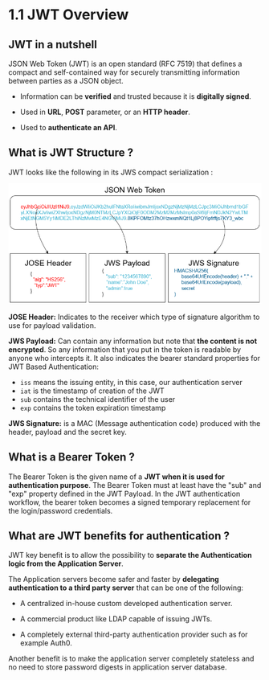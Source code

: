 # 1.1 JWT Overview

## JWT in a nutshell

JSON Web Token (JWT) is an open standard (RFC 7519) that defines a compact and self-contained way for securely transmitting information between parties as a JSON object.

- Information can be **verified** and trusted because it is **digitally signed**.
  
- Used in **URL**, **POST** parameter, or an **HTTP header**.
  
- Used to **authenticate an API**.

## What is JWT Structure ?

JWT  looks like the following in its JWS compact serialization :

![jwt-structure](../../assets/jwt-structure.png)

**JOSE Header:** Indicates to the receiver which type of signature algorithm to use for payload validation.

**JWS Payload:** Can contain any information but note that **the content is not encrypted**. So any information that you put in the token is readable by anyone who intercepts it. It also indicates the bearer standard properties for JWT Based Authentication:

- `iss` means the issuing entity, in this case, our authentication server 
- `iat` is the timestamp of creation of the JWT
- `sub` contains the technical identifier of the user
- `exp` contains the token expiration timestamp

**JWS Signature:** is a MAC (Message authentication code) produced with the header, payload and the secret key.

## What is a Bearer Token ?

The Bearer Token is the given name of a **JWT when it is used for authentication purpose**. 
The Bearer Token must at least have the "sub" and "exp" property defined in the JWT Payload. 
In the JWT authentication workflow, the bearer token becomes a signed temporary replacement for the login/password credentials.

## What are JWT benefits for authentication ?

JWT key benefit is to allow the possibility to **separate the Authentication logic from the Application Server**.

The Application servers become safer and faster by **delegating authentication to a third party server** that can be one of the following:

- A centralized in-house custom developed authentication server.
  
- A commercial product like LDAP capable of issuing JWTs.
    
- A completely external third-party authentication provider such as for example Auth0.

Another benefit is to make the application server completely stateless and no need to store password digests in application server database.
